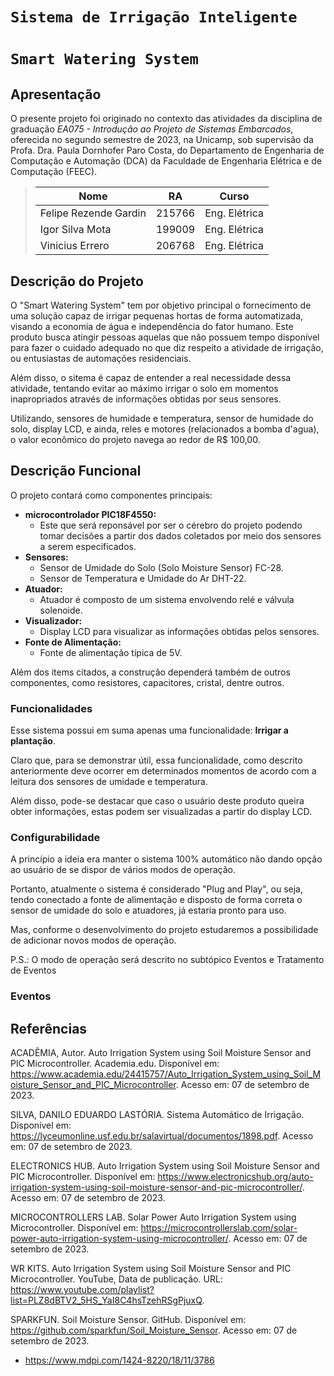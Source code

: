 # ` Sistema de Irrigação Inteligente `
# ` Smart Watering System `

## Apresentação

O presente projeto foi originado no contexto das atividades da disciplina de graduação *EA075 - Introdução ao Projeto de Sistemas Embarcados*, oferecida no segundo semestre de 2023, na Unicamp, sob supervisão da Profa. Dra. Paula Dornhofer Paro Costa, do Departamento de Engenharia de Computação e Automação (DCA) da Faculdade de Engenharia Elétrica e de Computação (FEEC).


> |Nome  | RA | Curso|
> |--|--|--|
> | Felipe Rezende Gardin | 215766  | Eng. Elétrica|
> | Igor Silva Mota | 199009 | Eng. Elétrica|
> | Vinicius Errero| 206768 | Eng. Elétrica|


## Descrição do Projeto

O "Smart Watering System" tem por objetivo principal o fornecimento de uma solução capaz de irrigar pequenas hortas de forma automatizada, visando a economia de água e independência do fator humano. Este produto busca atingir pessoas aquelas que não possuem tempo disponível para fazer o cuidado adequado no que diz respeito a atividade de irrigação, ou entusiastas de automações residenciais.

Além disso, o sitema é capaz de entender a real necessidade dessa atividade, tentando evitar ao máximo irrigar o solo em momentos inapropriados através de informações obtidas por seus sensores.

Utilizando, sensores de humidade e temperatura, sensor de humidade do solo, display LCD, e ainda, reles e motores (relacionados a bomba d'agua), o valor econômico do projeto navega ao redor de R$ 100,00.

## Descrição Funcional

O projeto contará como componentes principais:

- **microcontrolador PIC18F4550:**
  - Este que será reponsável por ser o cérebro do projeto podendo tomar decisões a partir dos dados coletados por meio dos sensores a serem especificados.
- **Sensores:** 
  - Sensor de Umidade do Solo (Solo Moisture Sensor) FC-28.
  - Sensor de Temperatura e Umidade do Ar DHT-22.
- **Atuador:**
  - Atuador é composto de um sistema envolvendo relé e válvula solenoide.
- **Visualizador:**
  - Display LCD para visualizar as informações obtidas pelos sensores.
- **Fonte de Alimentação:**
  - Fonte de alimentação típica de 5V.

Além dos items citados, a construção dependerá também de outros componentes, como resistores, capacitores, cristal, dentre outros.

### Funcionalidades

Esse sistema possui em suma apenas uma funcionalidade: **Irrigar a plantação**.

Claro que, para se demonstrar útil, essa funcionalidade, como descrito anteriormente deve ocorrer em determinados momentos de acordo com a leitura dos sensores de umidade e temperatura.

Além disso, pode-se destacar que caso o usuário deste produto queira obter informações, estas podem ser visualizadas a partir do display LCD.

### Configurabilidade

A princípio a ideia era manter o sistema 100% automático não dando opção ao usuário de se dispor de vários modos de operação.

Portanto, atualmente o sistema é considerado "Plug and Play", ou seja, tendo conectado a fonte de alimentação e disposto de forma correta o sensor de umidade do solo e atuadores, já estaria pronto para uso.

Mas, conforme o desenvolvimento do projeto estudaremos a possibilidade de adicionar novos modos de operação.

P.S.: O modo de operação será descrito no subtópico Eventos e Tratamento de Eventos

### Eventos






## Referências

ACADÊMIA, Autor. Auto Irrigation System using Soil Moisture Sensor and PIC Microcontroller. Academia.edu. Disponível em: https://www.academia.edu/24415757/Auto_Irrigation_System_using_Soil_Moisture_Sensor_and_PIC_Microcontroller. Acesso em: 07 de setembro de 2023.

SILVA, DANILO EDUARDO LASTÓRIA. Sistema Automático de Irrigação. Disponível em: https://lyceumonline.usf.edu.br/salavirtual/documentos/1898.pdf. Acesso em: 07 de setembro de 2023.

ELECTRONICS HUB. Auto Irrigation System using Soil Moisture Sensor and PIC Microcontroller. Disponível em: https://www.electronicshub.org/auto-irrigation-system-using-soil-moisture-sensor-and-pic-microcontroller/. Acesso em: 07 de setembro de 2023.

MICROCONTROLLERS LAB. Solar Power Auto Irrigation System using Microcontroller. Disponível em: https://microcontrollerslab.com/solar-power-auto-irrigation-system-using-microcontroller/. Acesso em: 07 de setembro de 2023.

WR KITS. Auto Irrigation System using Soil Moisture Sensor and PIC Microcontroller. YouTube, Data de publicação. URL: https://www.youtube.com/playlist?list=PLZ8dBTV2_5HS_YaI8C4hsTzehRSgPjuxQ.

SPARKFUN. Soil Moisture Sensor. GitHub. Disponível em: https://github.com/sparkfun/Soil_Moisture_Sensor. Acesso em: 07 de setembro de 2023.

- https://www.mdpi.com/1424-8220/18/11/3786